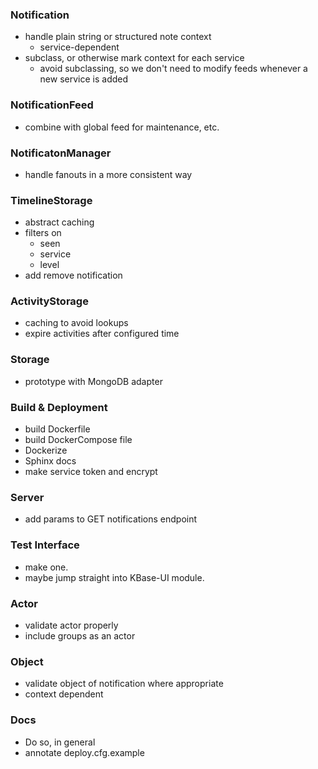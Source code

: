 ### Notification
* handle plain string or structured note context
    * service-dependent
* subclass, or otherwise mark context for each service
    * avoid subclassing, so we don't need to modify feeds whenever a new service is added

### NotificationFeed
* combine with global feed for maintenance, etc.

### NotificatonManager
* handle fanouts in a more consistent way

### TimelineStorage
* abstract caching
* filters on
    * seen
    * service
    * level
* add remove notification

### ActivityStorage
* caching to avoid lookups
* expire activities after configured time

### Storage
* prototype with MongoDB adapter

### Build & Deployment
* build Dockerfile
* build DockerCompose file
* Dockerize
* Sphinx docs
* make service token and encrypt

### Server
* add params to GET notifications endpoint

### Test Interface
* make one.
* maybe jump straight into KBase-UI module.

### Actor
* validate actor properly
* include groups as an actor

### Object
* validate object of notification where appropriate
* context dependent

### Docs
* Do so, in general
* annotate deploy.cfg.example

